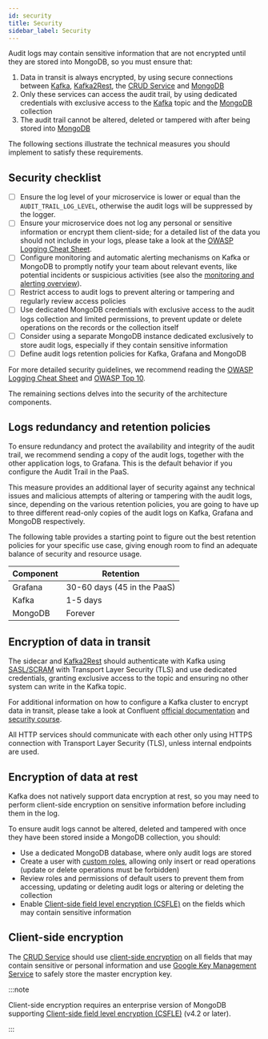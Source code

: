 ```yaml
---
id: security
title: Security
sidebar_label: Security
---
```




Audit logs may contain sensitive information that are not encrypted until they are stored into MongoDB, so you must ensure that:

1. Data in transit is always encrypted, by using secure connections between [Kafka][kafka], [Kafka2Rest][kafka2rest], the [CRUD Service][crud-service] and [MongoDB][mongodb]
2. Only these services can access the audit trail, by using dedicated credentials with exclusive access to the [Kafka][kafka] topic and the [MongoDB][mongodb] collection
3. The audit trail cannot be altered, deleted or tampered with after being stored into [MongoDB][mongodb]

The following sections illustrate the technical measures you should implement to satisfy these requirements.

## Security checklist

- [ ] Ensure the log level of your microservice is lower or equal than the `AUDIT_TRAIL_LOG_LEVEL`, otherwise the audit logs will be suppressed by the logger.
- [ ] Ensure your microservice does not log any personal or sensitive information or encrypt them client-side; for a detailed list of the data you should not include in your logs, please take a look at the [OWASP Logging Cheat Sheet][owasp-logging-cheat-sheet-data-to-exclude].
- [ ] Configure monitoring and automatic alerting mechanisms on Kafka or MongoDB to promptly notify your team about relevant events, like potential incidents or suspicious activities (see also the [monitoring and alerting overview][overview-monitoring-alerting]).
- [ ] Restrict access to audit logs to prevent altering or tampering and regularly review access policies
- [ ] Use dedicated MongoDB credentials with exclusive access to the audit logs collection and limited permissions, to prevent update or delete operations on the records or the collection itself
- [ ] Consider using a separate MongoDB instance dedicated exclusively to store audit logs, especially if they contain sensitive information
- [ ] Define audit logs retention policies for Kafka, Grafana and MongoDB

For more detailed security guidelines, we recommend reading the [OWASP Logging Cheat Sheet][owasp-logging-cheat-sheet] and [OWASP Top 10][owasp-top-10-logging-monitoring-failures].

The remaining sections delves into the security of the architecture components.

## Logs redundancy and retention policies

To ensure redundancy and protect the availability and integrity of the audit trail, we recommend sending a copy of the audit logs, together with the other application logs, to Grafana. This is the default behavior if you configure the Audit Trail in the PaaS.

This measure provides an additional layer of security against any technical issues and malicious attempts of altering or tampering with the audit logs, since, depending on the various retention policies, you are going to have up to three different read-only copies of the audit logs on Kafka, Grafana and MongoDB respectively.

The following table provides a starting point to figure out the best retention policies for your specific use case, giving enough room to find an adequate balance of security and resource usage.

| Component | Retention                   |
|-----------|-----------------------------|
| Grafana   | 30-60 days (45 in the PaaS) |
| Kafka     | 1-5 days                    |
| MongoDB   | Forever                     |

## Encryption of data in transit

The sidecar and [Kafka2Rest][kafka2rest] should authenticate with Kafka using [SASL/SCRAM][kafka-sasl-scram] with Transport Layer Security (TLS) and use dedicated credentials, granting exclusive access to the topic and ensuring no other system can write in the Kafka topic.

For additional information on how to configure a Kafka cluster to encrypt data in transit, please take a look at Confluent [official documentation][kafka-encryption] and [security course][kafka-security-course].

All HTTP services should communicate with each other only using HTTPS connection with Transport Layer Security (TLS), unless internal endpoints are used.

## Encryption of data at rest

Kafka does not natively support data encryption at rest, so you may need to perform client-side encryption on sensitive information before including them in the log.

To ensure audit logs cannot be altered, deleted and tampered with once they have been stored inside a MongoDB collection, you should:

- Use a dedicated MongoDB database, where only audit logs are stored
- Create a user with [custom roles][mongodb-user-roles], allowing only insert or read operations (update or delete operations must be forbidden)
- Review roles and permissions of default users to prevent them from accessing, updating or deleting audit logs or altering or deleting the collection
- Enable [Client-side field level encryption (CSFLE)][mongodb-csfle] on the fields which may contain sensitive information

## Client-side encryption

The [CRUD Service][crud-service] should use [client-side encryption][crud-service-csfle] on all fields that may contain sensitive or personal information and use [Google Key Management Service][crud-service-google-kms] to safely store the master encryption key.

:::note

Client-side encryption requires an enterprise version of MongoDB supporting [Client-side field level encryption (CSFLE)][mongodb-csfle] (v4.2 or later).

:::


[kafka]: https://kafka.apache.org/
[kafka-encryption]: https://docs.confluent.io/platform/current/kafka/encryption.html
[kafka-sasl-scram]: https://docs.confluent.io/platform/current/kafka/authentication_sasl/authentication_sasl_scram.html
[kafka-security-course]: https://developer.confluent.io/courses/security/intro/
[mongodb]: https://www.mongodb.com
[mongodb-csfle]: https://www.mongodb.com/docs/v7.0/core/csfle/
[mongodb-user-roles]: https://www.mongodb.com/docs/manual/core/security-user-defined-roles/
[owasp-logging-cheat-sheet]: https://cheatsheetseries.owasp.org/cheatsheets/Logging_Cheat_Sheet.html
[owasp-logging-cheat-sheet-data-to-exclude]: https://cheatsheetseries.owasp.org/cheatsheets/Logging_Cheat_Sheet.html#data-to-exclude
[owasp-top-10-logging-monitoring-failures]: https://owasp.org/Top10/A09_2021-Security_Logging_and_Monitoring_Failures/

[crud-service]: /runtime_suite/crud-service/10_overview_and_usage.md
[crud-service-csfle]: /development_suite/api-console/api-design/gdpr.md#client-side-encryption
[crud-service-google-kms]: /runtime_suite/crud-service/30_encryption_configuration.md#configure-csfle-with-the-google-cloud-platform-gcp
[kafka2rest]: /runtime_suite/crud-service/10_overview_and_usage.md

[overview-monitoring-alerting]: /runtime_suite_sidecars/audit-trail/10_overview.md#monitoring-and-alerting
